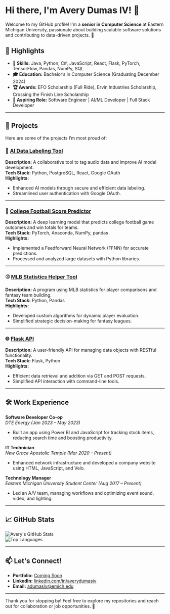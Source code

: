 # Hi there, I'm Avery Dumas IV! 👋

Welcome to my GitHub profile! I'm a **senior in Computer Science** at Eastern Michigan University, passionate about building scalable software solutions and contributing to data-driven projects. 🚀

## 🌟 Highlights
- **🔧 Skills:** Java, Python, C#, JavaScript, React, Flask, PyTorch, TensorFlow, Pandas, NumPy, SQL
- **🎓 Education:** Bachelor’s in Computer Science (Graduating December 2024)  
- **🏆 Awards:** EFO Scholarship (Full Ride), Ervin Industries Scholarship, Crossing the Finish Line Scholarship  
- **💼 Aspiring Role:** Software Engineer | AI/ML Developer | Full Stack Developer

---

## 🚀 Projects
Here are some of the projects I’m most proud of:

### 🌟 [AI Data Labeling Tool](https://github.com/adumasiv/ai-data-labeling-tool)
**Description:** A collaborative tool to tag audio data and improve AI model development.  
**Tech Stack:** Python, PostgreSQL, React, Google OAuth  
**Highlights:**  
- Enhanced AI models through secure and efficient data labeling.  
- Streamlined user authentication with Google OAuth.

---

### 🏈 [College Football Score Predictor](https://github.com/adumasiv/college-football-predictor)
**Description:** A deep learning model that predicts college football game outcomes and win totals for teams.  
**Tech Stack:** PyTorch, Anaconda, NumPy, pandas  
**Highlights:**  
- Implemented a Feedforward Neural Network (FFNN) for accurate predictions.  
- Processed and analyzed large datasets with Python libraries.

---

### ⚾ [MLB Statistics Helper Tool](https://github.com/adumasiv/mlb-statistics-helper)
**Description:** A program using MLB statistics for player comparisons and fantasy team building.  
**Tech Stack:** Python, Pandas  
**Highlights:**  
- Developed custom algorithms for dynamic player evaluation.  
- Simplified strategic decision-making for fantasy leagues.

---

### 🌐 [Flask API](https://github.com/adumasiv/flask-api)
**Description:** A user-friendly API for managing data objects with RESTful functionality.  
**Tech Stack:** Flask, Python  
**Highlights:**  
- Efficient data retrieval and addition via GET and POST requests.  
- Simplified API interaction with command-line tools.

---

## 🛠️ Work Experience
**Software Developer Co-op**  
*DTE Energy (Jan 2023 – May 2023)*  
- Built an app using Power BI and JavaScript for tracking stock items, reducing search time and boosting productivity.

**IT Technician**  
*New Grace Apostolic Temple (Mar 2020 – Present)*  
- Enhanced network infrastructure and developed a company website using HTML, JavaScript, and Velo.

**Technology Manager**  
*Eastern Michigan University Student Center (Aug 2017 – Present)*  
- Led an A/V team, managing workflows and optimizing event sound, video, and lighting.

---

## 📈 GitHub Stats
![Avery's GitHub Stats](https://github-readme-stats.vercel.app/api?username=adumasiv&show_icons=true&theme=radical)  
![Top Languages](https://github-readme-stats.vercel.app/api/top-langs/?username=adumasiv&layout=compact&theme=radical)

---

## 📫 Let's Connect!
- **Portfolio:** [Coming Soon](#)
- **LinkedIn:** [linkedin.com/in/averydumasiv](https://linkedin.com/in/averydumasiv)  
- **Email:** [adumasiv@emich.edu](mailto:adumasiv@emich.edu)  

---

Thank you for stopping by! Feel free to explore my repositories and reach out for collaboration or job opportunities. 🙌
